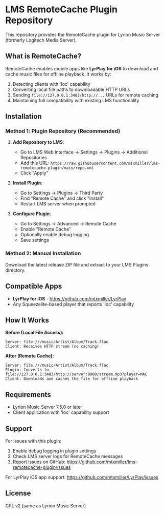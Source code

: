 # LMS RemoteCache Plugin Repository

This repository provides the RemoteCache plugin for Lyrion Music Server (formerly Logitech Media Server).

## What is RemoteCache?

RemoteCache enables mobile apps like **LyrPlay for iOS** to download and cache music files for offline playback. It works by:

1. Detecting clients with 'loc' capability
2. Converting local file paths to downloadable HTTP URLs  
3. Sending `file://127.0.0.1:3483/http://...` URLs for remote caching
4. Maintaining full compatibility with existing LMS functionality

## Installation

### Method 1: Plugin Repository (Recommended)

1. **Add Repository to LMS**:
   - Go to LMS Web Interface → Settings → Plugins → Additional Repositories
   - Add this URL: `https://raw.githubusercontent.com/mtxmiller/lms-remotecache-plugin/main/repo.xml`
   - Click "Apply"

2. **Install Plugin**:
   - Go to Settings → Plugins → Third Party
   - Find "Remote Cache" and click "Install"
   - Restart LMS server when prompted

3. **Configure Plugin**:
   - Go to Settings → Advanced → Remote Cache  
   - Enable "Remote Cache"
   - Optionally enable debug logging
   - Save settings

### Method 2: Manual Installation

Download the latest release ZIP file and extract to your LMS Plugins directory.

## Compatible Apps

- **LyrPlay for iOS** - https://github.com/mtxmiller/LyrPlay
- Any Squeezelite-based player that reports 'loc' capability

## How It Works

**Before (Local File Access):**
```
Server: file:///music/Artist/Album/Track.flac
Client: Receives HTTP stream (no caching)
```

**After (Remote Cache):**
```  
Server: file:///music/Artist/Album/Track.flac
Plugin: Converts to file://127.0.0.1:3483/http://server:9000/stream.mp3?player=MAC
Client: Downloads and caches the file for offline playback
```

## Requirements

- Lyrion Music Server 7.5.0 or later
- Client application with 'loc' capability support

## Support

For issues with this plugin:
1. Enable debug logging in plugin settings
2. Check LMS server logs for RemoteCache messages
3. Report issues on GitHub: https://github.com/mtxmiller/lms-remotecache-plugin/issues

For LyrPlay iOS app support: https://github.com/mtxmiller/LyrPlay/issues

## License

GPL v2 (same as Lyrion Music Server)